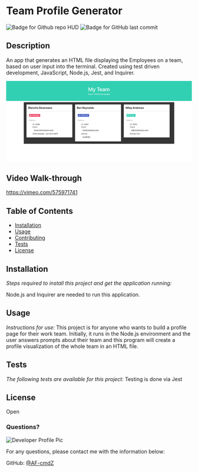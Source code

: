 # Team Profile Generator

![Badge for Github repo HUD](https://img.shields.io/github/languages/top/AF-cmdZ/team-profile-generator?style=flat&logo=appveyor) ![Badge for GitHub last commit](https://img.shields.io/github/last-commit/AF-cmdZ/team-profile-generator?style=flat&logo=appveyor)

## Description
An app that generates an HTML file displaying the Employees on a team, based on user input into the terminal. Created using test driven development, JavaScript, Node.js, Jest, and Inquirer.

![screen shot](assets/screen-shot.png)
## Video Walk-through
https://vimeo.com/575971741

## Table of Contents
* [Installation](#installation)
* [Usage](#usage)
* [Contributing](#contributing)
* [Tests](#tests)
* [License](#license)
## Installation

*Steps required to install this project and get the application running:*

Node.js and Inquirer are needed to run this application.
 ## Usage
*Instructions for use:*
This project is for anyone who wants to build a profile page for their work team. Initially, it runs in the Node.js environment and the user answers prompts about their team and this program will create a profile visualization of the whole team in an HTML file.

## Tests
*The following tests are available for this project:*
Testing is done via Jest 

## License
Open

### Questions?
![Developer Profile Pic](https://avatars.githubusercontent.com/u/80429715?v=4)

For any questions, please contact me with the information below:

GitHub: [@AF-cmdZ](https://api.github.com/users/AF-cmdZ)

